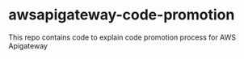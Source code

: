 # awsapigateway-code-promotion
This repo contains code to explain code promotion process for AWS Apigateway
